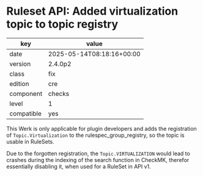 [//]: # (werk v2)
# Ruleset API: Added virtualization topic to topic registry

key        | value
---------- | ---
date       | 2025-05-14T08:18:16+00:00
version    | 2.4.0p2
class      | fix
edition    | cre
component  | checks
level      | 1
compatible | yes

This Werk is only applicable for plugin developers and adds the registration of
`Topic.Virtualization` to the rulespec_group_registry, so the topic is usable in RuleSets.

Due to the forgotten registration, the `Topic.VIRTUALIZATION` would lead to crashes
during the indexing of the search function in CheckMK,
therefor essentially disabling it, when used for a RuleSet  in API v1.



